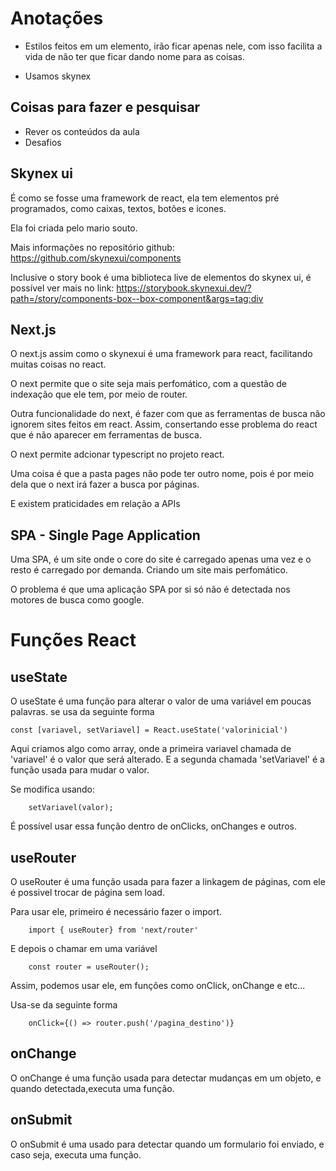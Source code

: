 # Anotações

* Estilos feitos em um elemento, irão ficar apenas nele, com isso facilita a vida de não ter que ficar dando nome para as coisas.

* Usamos skynex

## Coisas para fazer e pesquisar

* Rever os conteúdos da aula
* Desafios


## Skynex ui

É como se fosse uma framework de react, ela tem elementos pré programados, como caixas, textos, botões e icones.

Ela foi criada pelo mario souto.

Mais informações no repositório github: https://github.com/skynexui/components

Inclusive o story book é uma biblioteca live de elementos do skynex ui, é possível ver mais no link: https://storybook.skynexui.dev/?path=/story/components-box--box-component&args=tag:div

## Next.js

O next.js assim como o skynexui é uma framework para react, facilitando muitas coisas no react.

O next permite que o site seja mais perfomático, com a questão de indexação que ele tem, por meio de router.

Outra funcionalidade do next, é fazer com que as ferramentas de busca não ignorem sites feitos em react. Assim, consertando esse problema do react que é não aparecer em ferramentas de busca.

O next permite adcionar typescript no projeto react.

Uma coisa é que a pasta pages não pode ter outro nome, pois é por meio dela que o next irá fazer a busca por páginas.

E existem praticidades em relação a APIs

## SPA - Single Page Application

Uma SPA, é um site onde o core do site é carregado apenas uma vez e o resto é carregado por demanda. Criando um site mais perfomático.

O problema é que uma aplicação SPA por si só não é detectada nos motores de busca como google.


# Funções React

## useState

O useState é uma função para alterar o valor de uma variável em poucas palavras. 
se usa da seguinte forma

```Js
const [variavel, setVariavel] = React.useState('valorinicial')
```

Aqui criamos algo como array, onde a primeira variavel chamada de 'variavel' é o valor que será alterado. E a segunda chamada 'setVariavel' é a função usada para mudar o valor.

Se modifica usando:

``` Js
    setVariavel(valor);
```

É possível usar essa função dentro de onClicks, onChanges e outros.

## useRouter

O useRouter é uma função usada para fazer a linkagem de páginas, com ele é possivel trocar de página sem load.

Para usar ele, primeiro é necessário fazer o import.

``` Js
    import { useRouter} from 'next/router'
```

E depois o chamar em uma variável

``` Js
    const router = useRouter();
```

Assim, podemos usar ele, em funções como onClick, onChange e etc...

Usa-se da seguinte forma

```Js
    onClick={() => router.push('/pagina_destino')}
```

## onChange 

O onChange é uma função usada para detectar mudanças em um objeto, e quando detectada,executa uma função.

## onSubmit

O onSubmit é uma usado para detectar quando um formulario foi enviado, e caso seja, executa uma função.
